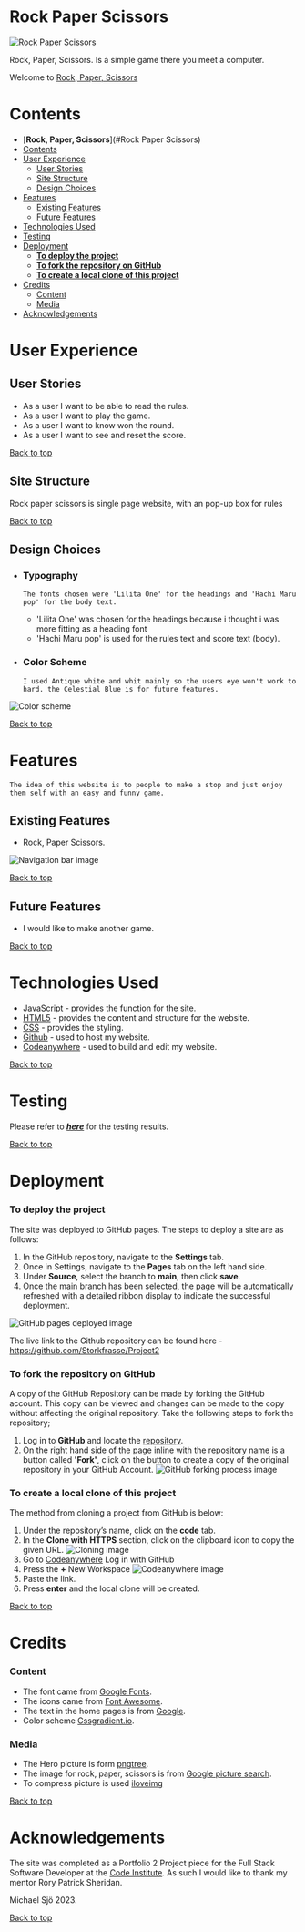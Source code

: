 # **Rock Paper Scissors**

![Rock Paper Scissors](assets/readme-image/screen.png)

Rock, Paper, Scissors. Is a simple game there you meet a computer.

Welcome to <a href="https://storkfrasse.github.io/Project2/" target="_blank" rel="noopener">Rock, Paper, Scissors</a>

# Contents

- [**Rock, Paper, Scissors**](#Rock Paper Scissors)
- [Contents](#contents)
- [User Experience](#user-experience)
  - [User Stories](#user-stories)
  - [Site Structure](#site-structure)
  - [Design Choices](#design-choices)
- [Features](#features)
  - [Existing Features](#existing-features)
  - [Future Features](#future-features)
- [Technologies Used](#technologies-used)
- [Testing](#testing)
- [Deployment](#deployment)
  - [**To deploy the project**](#to-deploy-the-project)
  - [**To fork the repository on GitHub**](#to-fork-the-repository-on-github)
  - [**To create a local clone of this project**](#to-create-a-local-clone-of-this-project)
- [Credits](#credits)
  - [Content](#content)
  - [Media](#media)
- [Acknowledgements](#acknowledgements)

# User Experience

## User Stories

- As a user I want to be able to read the rules.
- As a user I want to play the game.
- As a user I want to know won the round.
- As a user I want to see and reset the score.

[Back to top](<#contents>)

## Site Structure

Rock paper scissors is single page website, with an pop-up box for rules

[Back to top](<#contents>)

## Design Choices

- ### Typography

      The fonts chosen were 'Lilita One' for the headings and 'Hachi Maru pop' for the body text.  
  - 'Lilita One' was chosen for the headings because i thought i was more fitting as a heading font
  - 'Hachi Maru pop' is used for the rules text and score text (body).

- ### Color Scheme

      I used Antique white and whit mainly so the users eye won't work to hard. the Celestial Blue is for future features.
 ![Color scheme](assets/readme-image/colorschemes.png)

[Back to top](<#contents>)

# Features

	The idea of this website is to people to make a stop and just enjoy them self with an easy and funny game. 

## Existing Features  

 - Rock, Paper Scissors.

![Navigation bar image](assets/readme-image/Header.png)

[Back to top](<#contents>)

## Future Features

- I would like to make another game.

[Back to top](<#contents>)

# Technologies Used

- [JavaScript](https://https://www.w3schools.com/whatis/whatis_js.asp) - provides the function for the site.
- [HTML5](https://html.spec.whatwg.org/) - provides the content and structure for the website.
- [CSS](https://www.w3.org/Style/CSS/Overview.en.html) - provides the styling.
- [Github](https://github.com/) - used to host my website.
- [Codeanywhere](https://app.codeanywhere.com) - used to build and edit my website.

[Back to top](<#contents>)

# Testing

Please refer to [**_here_**](TESTING.md) for the testing results.

[Back to top](<#contents>)

# Deployment

### **To deploy the project**

The site was deployed to GitHub pages. The steps to deploy a site are as follows:

  1. In the GitHub repository, navigate to the **Settings** tab.
  2. Once in Settings, navigate to the **Pages** tab on the left hand side.
  3. Under **Source**, select the branch to **main**, then click **save**.
  4. Once the main branch has been selected, the page will be automatically refreshed with a detailed ribbon display to indicate the successful deployment.

![GitHub pages deployed image](assets/readme-image/deploy.jpg)

  The live link to the Github repository can be found here - <https://github.com/Storkfrasse/Project2>

### **To fork the repository on GitHub**

A copy of the GitHub Repository can be made by forking the GitHub account. This copy can be viewed and changes can be made to the copy without affecting the original repository. Take the following steps to fork the repository;

1. Log in to **GitHub** and locate the [repository](https://github.com/Storkfrasse/Discgolf).
2. On the right hand side of the page inline with the repository name is a button called **'Fork'**, click on the button to create a copy of the original repository in your GitHub Account.
![GitHub forking process image](assets/readme-image/fork.jpg)

### **To create a local clone of this project**

The method from cloning a project from GitHub is below:

1. Under the repository’s name, click on the **code** tab.
2. In the **Clone with HTTPS** section, click on the clipboard icon to copy the given URL.
![Cloning image](assets/readme-image/clone.jpg)
1. Go to [Codeanywhere](https://app.codeanywhere.com) Log in with GitHub
2. Press the **+** New Workspace
![Codeanywhere image](assets/readme-image/codes.jpg)
3. Paste the link.
4. Press **enter** and the local clone will be created.

[Back to top](<#contents>)

# Credits

### Content

- The font came from [Google Fonts](https://fonts.google.com/).
- The icons came from [Font Awesome](https://fontawesome.com/).
- The text in the home pages is from [Google](https://google.com).
- Color scheme [Cssgradient.io](https://cssgradient.io).

### Media

- The Hero picture is form [pngtree](https://pngtree.com).
- The image for rock, paper, scissors is from [Google picture search](https://google.com).
- To compress picture is used [iloveimg](https://iloveimg.com)

[Back to top](<#contents>)

# Acknowledgements

The site was completed as a Portfolio 2 Project piece for the Full Stack Software Developer at the [Code Institute](https://codeinstitute.net/). As such I would like to thank my mentor Rory Patrick Sheridan.

Michael Sjö 2023.

[Back to top](<#contents>)
  